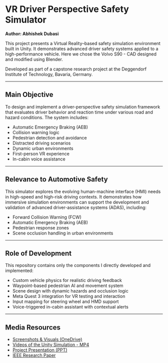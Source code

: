 # VR Driver Perspective Safety Simulator  
**Author: Abhishek Dubasi**

This project presents a Virtual Reality–based safety simulation environment built in Unity. It demonstrates advanced driver safety systems applied to a high-performance vehicle. Here we chose the Volvo S90 - CAD designed and modified using Blender.

Developed as part of a capstone research project at the Deggendorf Institute of Technology, Bavaria, Germany.

___

## Main Objective

To design and implement a driver-perspective safety simulation framework that evaluates driver behavior and reaction time under various road and hazard conditions. The system includes:

- Automatic Emergency Braking (AEB)
- Collision warning logic
- Pedestrian detection and avoidance
- Distracted driving scenarios
- Dynamic urban environments
- First-person VR experience
- In-cabin voice assistance

___

## Relevance to Automotive Safety

This simulator explores the evolving human-machine interface (HMI) needs in high-speed and high-risk driving contexts. It demonstrates how immersive simulation environments can support the development and validation of advanced driver-assistance systems (ADAS), including:

- Forward Collision Warning (FCW)
- Automatic Emergency Braking (AEB)
- Pedestrian response zones
- Scene occlusion handling in urban environments

___

## Role of Development  

This repository contains only the components I directly developed and implemented:

- Custom vehicle physics for realistic driving feedback
- Waypoint-based pedestrian AI and movement system
- Scene design with dynamic hazards and occlusion logic
- Meta Quest 3 integration for VR testing and interaction
- Input mapping for steering wheel and HMD support
- Voice-triggered in-cabin assistant with contextual alerts

___

## Media Resources

- [Screenshots & Visuals (OneDrive)](https://studthdegde-my.sharepoint.com/:f:/g/personal/abhishek_dubasi_stud_th-deg_de/Eu7-3cGFICpOjXLLxLYXWy4Bmr-o--dDsnzsRCXtYIsjPQ?e=d0OQSm)
- [Videos of the Unity Simulation - MP4](https://studthdegde-my.sharepoint.com/:f:/g/personal/abhishek_dubasi_stud_th-deg_de/Eq8z8s7w8N5MktSsATyw6soBZCvrT-ZI93qIZa8TI_uarg?e=dTuQe3)
- [Project Presentation (PPT)](https://studthdegde-my.sharepoint.com/:f:/g/personal/abhishek_dubasi_stud_th-deg_de/En3-6eAKa8xOrzbUUuIZ9lkBJ5X6YMA7QwBNc16Ndb5fiw?e=f5E5cu)
- [IEEE Research Paper](https://studthdegde-my.sharepoint.com/:f:/g/personal/abhishek_dubasi_stud_th-deg_de/EnVbjXuPvDxMqnsPytYlj60B86l0F76Od9uLiURVR4SkIg?e=8oZKar)
